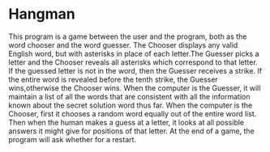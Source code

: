 # Hangman
This program is a game between the user and the program, both as the word chooser and the word guesser. The Chooser displays any valid English word, but with asterisks in place of each letter.The Guesser picks a letter and the Chooser reveals all asterisks which correspond to that letter. If the guessed letter is not in the word, then the Guesser receives a strike. If the entire word is revealed before the tenth strike, the Guesser wins,otherwise the Chooser wins. When the computer is the Guesser, it will maintain a list of all the words that are consistent with all the information known about the secret solution word thus far. When the computer is the Chooser, first it chooses a random word equally out of
the entire word list. Then when the human makes a guess at a letter, it looks at all possible answers it might give for positions of that  letter. At the end of a game, the program will ask whether for a restart.
